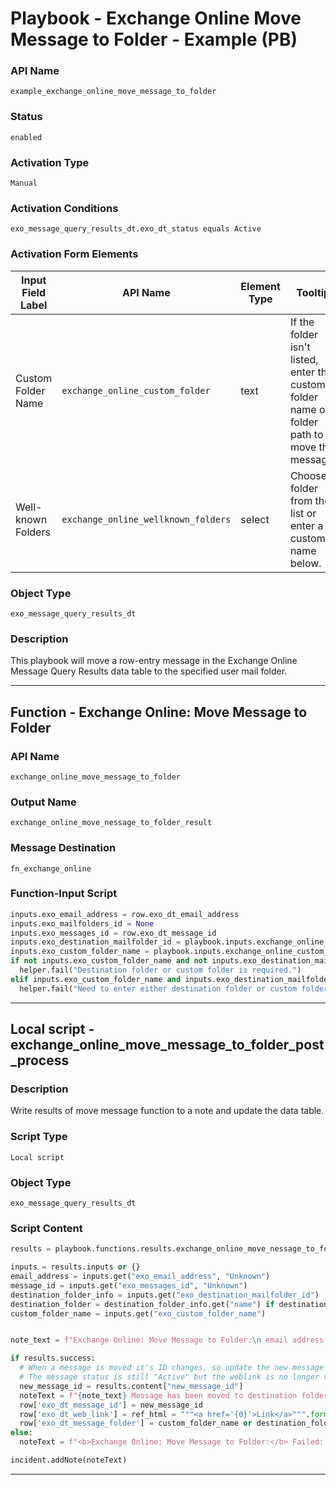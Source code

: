 <!--
    DO NOT MANUALLY EDIT THIS FILE
    THIS FILE IS AUTOMATICALLY GENERATED WITH resilient-sdk codegen
    Generated with resilient-sdk v51.0.5.0.1475
-->

# Playbook - Exchange Online Move Message to Folder - Example (PB)

### API Name
`example_exchange_online_move_message_to_folder`

### Status
`enabled`

### Activation Type
`Manual`

### Activation Conditions
`exo_message_query_results_dt.exo_dt_status equals Active`

### Activation Form Elements
| Input Field Label | API Name | Element Type | Tooltip | Requirement |
| ----------------- | -------- | ------------ | ------- | ----------- |
| Custom Folder Name | `exchange_online_custom_folder` | text | If the folder isn't listed, enter the custom folder name or folder path to move the message. | Optional |
| Well-known Folders | `exchange_online_wellknown_folders` | select | Choose a folder from the list or enter a custom name below. | Optional |

### Object Type
`exo_message_query_results_dt`

### Description
This playbook will move a row-entry message in the Exchange Online Message Query Results data table to the specified user mail folder.


---
## Function - Exchange Online: Move Message to Folder

### API Name
`exchange_online_move_message_to_folder`

### Output Name
`exchange_online_move_nessage_to_folder_result`

### Message Destination
`fn_exchange_online`

### Function-Input Script
```python
inputs.exo_email_address = row.exo_dt_email_address
inputs.exo_mailfolders_id = None
inputs.exo_messages_id = row.exo_dt_message_id
inputs.exo_destination_mailfolder_id = playbook.inputs.exchange_online_wellknown_folders
inputs.exo_custom_folder_name = playbook.inputs.exchange_online_custom_folder
if not inputs.exo_custom_folder_name and not inputs.exo_destination_mailfolder_id:
  helper.fail("Destination folder or custom folder is required.")
elif inputs.exo_custom_folder_name and inputs.exo_destination_mailfolder_id:
  helper.fail("Need to enter either destination folder or custom folder")
```

---

## Local script - exchange_online_move_message_to_folder_post_process

### Description
Write results of move message function to a note and update the data table.

### Script Type
`Local script`

### Object Type
`exo_message_query_results_dt`

### Script Content
```python
results = playbook.functions.results.exchange_online_move_nessage_to_folder_result

inputs = results.inputs or {}
email_address = inputs.get("exo_email_address", "Unknown")
message_id = inputs.get("exo_messages_id", "Unknown")
destination_folder_info = inputs.get("exo_destination_mailfolder_id")
destination_folder = destination_folder_info.get("name") if destination_folder_info else "Unknown"
custom_folder_name = inputs.get("exo_custom_folder_name")


note_text = f"Exchange Online: Move Message to Folder:\n email address: {email_address}\n"

if results.success:
  # When a message is moved it's ID changes, so update the new message ID into the data table
  # The message status is still "Active" but the weblink is no longer valid, so make is empty string.
  new_message_id = results.content["new_message_id"]
  noteText = f"{note_text} Message has been moved to destination folder: <b>{custom_folder_name or destination_folder}</b>\n\n  Old message ID: {message_id} \n\n  New message ID: {new_message_id}"
  row['exo_dt_message_id'] = new_message_id
  row['exo_dt_web_link'] = ref_html = """<a href='{0}'>Link</a>""".format(results.content["new_web_link"])
  row['exo_dt_message_folder'] = custom_folder_name or destination_folder
else: 
  noteText = f"<b>Exchange Online: Move Message to Folder:</b> Failed: {results.reason}"

incident.addNote(noteText)
```

---

